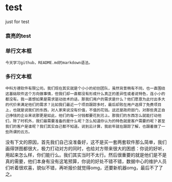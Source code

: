test
====

just for test

### 袁亮的test
### 单行文本框
    今天学习github，README.md的markdown语法。
### 多行文本框
    中科方德软件有限公司。我们现在其实就是个小小的初创团队，虽然背景稍有不同，也一直围绕这基础软件这个方向做事情，但我们却一直都没有形成什么真正的差异性或者说特色，连小小的都没有。我一直想如果是需求驱动技术的话，那我们用户的需求是什么？他们愿意为此付出多大的代价来满足他们的需求？比如我们最近一个项目跟踪多时，最后却败在用户选择了免费项目上，也就是说我们的东西，对人家来说没有价值，不值的花钱。这还是政府部门，对那些真正自己挣钱的企业来说那更是如此，他们的每一分钱都要花到刃上。那我们的东西怎么就能打动他们，除了时机外，我们最需要准备的是什么呢？怎么知道你认为的特色就是客户需要的呢？甚至我们的客户是谁呢？我们其实自己都不知道。说到云计算，我前年就在跟踪了解，也跟着做了一些所谓的云方。

 

没有下文的原因，首先我们自己没准备好，这不是买一套两套软件那么简单，我们画得饼图都很大，极力打动对方的同时，也给对方带来很大的困惑：你说的好听，用起来怎么样，你们能行么。我们其实当时不太行。然后很重要的就是他们是不是真的需要，他们本身有没有这笔预算，你说的好处不错不错，数据中心的维护人员们听着很欢喜，貌似不错，再听报价就觉得omg，还要新机器omg，最后不了了之。
